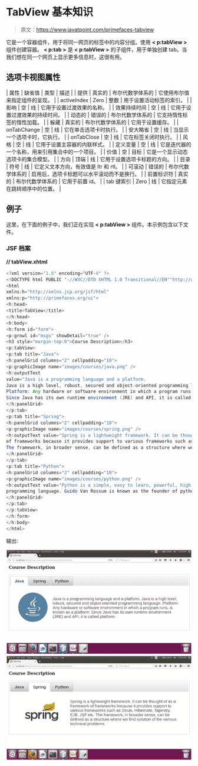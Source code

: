 # TabView 基本知识

> 原文：<https://www.javatpoint.com/primefaces-tabview>

它是一个容器组件，用于将同一网页的标签中的内容分组。使用 **< p:tabView >** 组件创建容器。 **< p:tab >** 是 **< p:tabView >** 的子组件，用于单独创建 tab。当我们想在同一个网页上显示更多信息时，这很有用。

## 选项卡视图属性

| 属性 | 缺省值 | 类型 | 描述 |
| 提供 | 真实的 | 布尔代数学体系的 | 它使用布尔值来指定组件的呈现。 |
| activeIndex | Zero | 整数 | 用于设置活动标签的索引。 |
| 影响 | 空 | 线 | 它用于设置过渡效果的名称。 |
| 效果持续时间 | 空 | 线 | 它用于设置过渡效果的持续时间。 |
| 动态的 | 错误的 | 布尔代数学体系的 | 它支持惰性标签的惰性加载。 |
| 躲藏 | 真实的 | 布尔代数学体系的 | 它用于设置缓存。 |
| onTabChange | 空 | 线 | 它在单击选项卡时执行。 |
| 安大略省 | 空 | 线 | 当显示一个选项卡时，它执行。 |
| onTabClose | 空 | 线 | 它在标签关闭时执行。 |
| 风格 | 空 | 线 | 它用于设置主容器的内联样式。 |
| 定义变量 | 空 | 线 | 它是迭代器的一个名称，用来引用集合中的一个项目。 |
| 价值 | 空 | 目标 | 它是一个显示动态选项卡的集合模型。 |
| 方向 | 顶端 | 线 | 它用于设置选项卡标题的方向。 |
| 目录 | 符号 | 线 | 它定义文本方向，有效值是 ltr 和 rtl。 |
| 可滚动 | 错误的 | 布尔代数学体系的 | 启用后，选项卡标题可以水平滚动而不是换行。 |
| 前置标识符 | 真实的 | 布尔代数学体系的 | 它用于前置 id。 |
| tab 键索引 | Zero | 线 | 它指定元素在跳转顺序中的位置。 |

## 例子

这里，在下面的例子中，我们正在实现 **< p:tabView >** 组件。本示例包含以下文件。

### JSF 档案

**// tabView.xhtml**

```java
<?xml version='1.0' encoding='UTF-8' ?>
<!DOCTYPE html PUBLIC "-//W3C//DTD XHTML 1.0 Transitional//EN""http://www.w3.org/TR/xhtml1/DTD/xhtml1-transitional.dtd">
<html 
xmlns:h="http://xmlns.jcp.org/jsf/html"
xmlns:p="http://primefaces.org/ui">
<h:head>
<title>TabView</title>
</h:head>
<h:body>
<h:form id="form">
<p:growl id="msgs" showDetail="true" />
<h3 style="margin-top:0">Course Description</h3>
<p:tabView>
<p:tab title="Java">
<h:panelGrid columns="2" cellpadding="10">
<p:graphicImage name="images/courses/java.png" />
<h:outputText
value="Java is a programming language and a platform.
Java is a high level, robust, secured and object-oriented programming language.
Platform: Any hardware or software environment in which a program runs, is known as a platform. 
Since Java has its own runtime environment (JRE) and API, it is called platform." />
</h:panelGrid>
</p:tab>
<p:tab title="Spring">
<h:panelGrid columns="2" cellpadding="10">
<p:graphicImage name="images/courses/spring.png" />
<h:outputText value="Spring is a lightweight framework. It can be thought of as a framework 
of frameworks because it provides support to various frameworks such as Struts, Hibernate, Tapestry, EJB, JSF etc. 
The framework, in broader sense, can be defined as a structure where we find solution of the various technical problems. " />
</h:panelGrid>
</p:tab>
<p:tab title="Python">
<h:panelGrid columns="2" cellpadding="10">
<p:graphicImage name="images/courses/python.png" />
<h:outputText value="Python is a simple, easy to learn, powerful, high level and object-oriented 
programming language. Guido Van Rossum is known as the founder of python programming." />
</h:panelGrid>
</p:tab>
</p:tabView>
</h:form>
</h:body>
</html>

```

输出:

![PrimeFaces TabView 1](img/3326805865f7906becd2fa073d4afb61.png)
![PrimeFaces TabView 2](img/2494eaddf96208703a8844776e3dcf27.png)